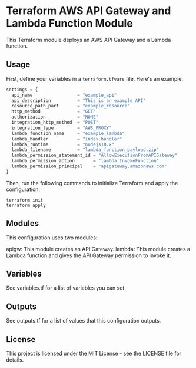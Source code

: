 # Terraform AWS API Gateway and Lambda Function Module

This Terraform module deploys an AWS API Gateway and a Lambda function.

## Usage

First, define your variables in a `terraform.tfvars` file. Here's an example:

```terraform
settings = {
  api_name                 = "example_api"
  api_description          = "This is an example API"
  resource_path_part       = "example_resource"
  http_method              = "GET"
  authorization            = "NONE"
  integration_http_method  = "POST"
  integration_type         = "AWS_PROXY"
  lambda_function_name     = "example_lambda"
  lambda_handler           = "index.handler"
  lambda_runtime           = "nodejs18.x"
  lambda_filename          = "lambda_function_payload.zip"
  lambda_permission_statement_id = "AllowExecutionFromAPIGateway"
  lambda_permission_action       = "lambda:InvokeFunction"
  lambda_permission_principal    = "apigateway.amazonaws.com"
}
```
Then, run the following commands to initialize Terraform and apply the configuration:
```
terraform init
terraform apply
```

## Modules
This configuration uses two modules:

apigw: This module creates an API Gateway.
lambda: This module creates a Lambda function and gives the API Gateway permission to invoke it.
## Variables
See variables.tf for a list of variables you can set.

## Outputs
See outputs.tf for a list of values that this configuration outputs.

## License
This project is licensed under the MIT License - see the LICENSE file for details.